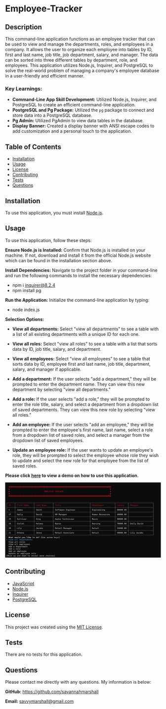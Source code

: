 # Employee-Tracker

## Description
This command-line application functions as an employee tracker that can be used to view and manage the departments, roles, and employees in a company. It allows the user to organize each employee into tables by ID, first and last name, job title, job department, salary, and manager. The data can be sorted into three different tables by department, role, and employees. This application utilizes Node.js, Inquirer, and PostgreSQL to solve the real-world problem of managing a company's employee database in a user-friendly and efficient manner.

### Key Learnings:
* **Command-Line App Skill Development:** Utilized Node.js, Inquirer, and PostgreSQL to create an efficient command-line application.
* **PostgreSQL and Pg Package:** Utilized the `pg` package to connect and store data into a PostgreSQL database.
* **Pg Admin:** Utilized PgAdmin to view data tables in the database.
* **Display Banner:** Created a display banner with ANSI escape codes to add customization and a personal touch to the application.
  
## Table of Contents
  
- [Installation](#installation)
- [Usage](#usage)
- [License](#license)
- [Contributing](#contributing)
- [Tests](#tests)
- [Questions](#questions)

## Installation
To use this application, you must install [Node.js](https://nodejs.org/en).

## Usage

To use this application, follow these steps:

**Ensure Node.js is Installed:** Confirm that Node.js is installed on your machine. If not, download and install it from the official Node.js website which can be found in the installation section above.

**Install Dependencies:** Navigate to the project folder in your command-line and run the following commands to install the necessary dependencies:
   * npm i inquirer@8.2.4
   * npm install pg
     
**Run the Application:** Initialize the command-line application by typing:
   * node index.js

**Selection Options:**
   
   * **View all departments:** Select "view all departments" to see a table with a list of all existing departments with a unique ID for each one.
     
   * **View all roles:** Select "view all roles" to see a table with a list that sorts data by ID, job title, salary, and department.
     
   * **View all employees:** Select "view all employees" to see a table that sorts data by ID, employee first and last name, job title, department, salary, and manager if applicable.
     
   * **Add a department:** If the user selects "add a department," they will be prompted to enter the department name. They can view this new department by selecting "view all departments."
     
   * **Add a role:** If the user selects "add a role," they will be prompted to enter the role title, salary, and select a department from a dropdown list of saved departments. They can view this new role by selecting "view all roles."
     
   * **Add an employee:** If the user selects "add an employee," they will be prompted to enter the employee's first name, last name, select a role from a dropdown list of saved roles, and select a manager from the dropdown list of saved employees.
     
   * **Update an employee role:** If the user wants to update an employee's role, they will be prompted to select the employee whose role they wish to update and select the new role for that employee from the list of saved roles.
     
**Please click [here]() to view a demo on how to use this application.**


![screenshot of application](https://github.com/savannahmarshall/Employee-Tracker/blob/main/assets/employee-tracker-screenshot.png)



## Contributing
* [JavaScript](https://www.javascript.com/)
* [Node.js](https://nodejs.org/en)
* [Inquirer](https://www.npmjs.com/package/inquirer)
* [PostgreSQL](https://www.postgresql.org/)

## License
This project was created using the [MIT License](https://opensource.org/license/MIT).

## Tests
There are no tests for this application.

## Questions
Please contact me directly with any questions. My information is below:  

**GitHub:** https://github.com/savannahmarshall  

**Email:** savvymarshall@gmail.com
